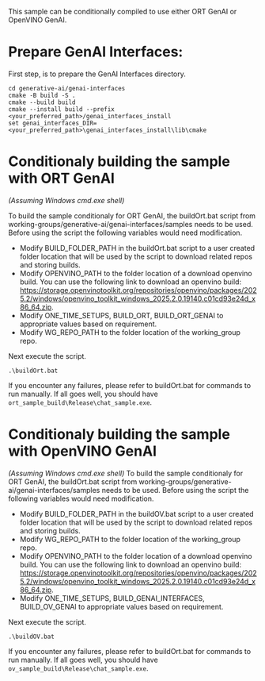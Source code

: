 This sample can be conditionally compiled to use either ORT GenAI or OpenVINO GenAI.

# Prepare GenAI Interfaces:

First step, is to prepare the GenAI Interfaces directory.
```
cd generative-ai/genai-interfaces
cmake -B build -S .
cmake --build build
cmake --install build --prefix <your_preferred_path>/genai_interfaces_install
set genai_interfaces_DIR=<your_preferred_path>\genai_interfaces_install\lib\cmake
```

# Conditionaly building the sample with ORT GenAI
*(Assuming Windows cmd.exe shell)*

To build the sample conditionaly for ORT GenAI, the buildOrt.bat script from working-groups/generative-ai/genai-interfaces/samples needs to be used. Before using the script the following variables would need modification.
- Modify BUILD_FOLDER_PATH in the buildOrt.bat script to a user created folder location that will be used by the script to download related repos and storing builds.
- Modify OPENVINO_PATH to the folder location of a download openvino build. You can use the following link to download an openvino build: https://storage.openvinotoolkit.org/repositories/openvino/packages/2025.2/windows/openvino_toolkit_windows_2025.2.0.19140.c01cd93e24d_x86_64.zip.
- Modify ONE_TIME_SETUPS, BUILD_ORT, BUILD_ORT_GENAI to appropriate values based on requirement.
- Modify WG_REPO_PATH to the folder location of the working_group repo.

Next execute the script.
```
.\buildOrt.bat
```

If you encounter any failures, please refer to buildOrt.bat for commands to run manually. If all goes well, you should have `ort_sample_build\Release\chat_sample.exe`.

# Conditionaly building the sample with OpenVINO GenAI
*(Assuming Windows cmd.exe shell)*
To build the sample conditionaly for ORT GenAI, the buildOrt.bat script from working-groups/generative-ai/genai-interfaces/samples needs to be used. Before using the script the following variables would need modification.
- Modify BUILD_FOLDER_PATH in the buildOV.bat script to a user created folder location that will be used by the script to download related repos and storing builds.
- Modify WG_REPO_PATH to the folder location of the working_group repo.
- Modify OPENVINO_PATH to the folder location of a download openvino build. You can use the following link to download an openvino build: https://storage.openvinotoolkit.org/repositories/openvino/packages/2025.2/windows/openvino_toolkit_windows_2025.2.0.19140.c01cd93e24d_x86_64.zip.
- Modify ONE_TIME_SETUPS, BUILD_GENAI_INTERFACES, BUILD_OV_GENAI to appropriate values based on requirement.

Next execute the script.
```
.\buildOV.bat
```

If you encounter any failures, please refer to buildOrt.bat for commands to run manually. If all goes well, you should have `ov_sample_build\Release\chat_sample.exe`.
